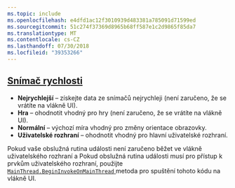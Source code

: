 ```yaml
---
ms.topic: include
ms.openlocfilehash: e4dfd1ac12f3010939d483381a785091d71599ed
ms.sourcegitcommit: 51c274f37369d8965b68ff587e1c2d9865f85da7
ms.translationtype: MT
ms.contentlocale: cs-CZ
ms.lasthandoff: 07/30/2018
ms.locfileid: "39353266"
---
```

## <a name="sensor-speedxrefxamarinessentialssensorspeed"></a>[Snímač rychlosti](xref:Xamarin.Essentials.SensorSpeed)

- **Nejrychlejší** – získejte data ze snímačů nejrychleji (není zaručeno, že se vrátíte na vlákně UI).
- **Hra** – ohodnotit vhodný pro hry (není zaručeno, že se vrátíte na vlákně UI).
- **Normální** – výchozí míra vhodný pro změny orientace obrazovky.
- **Uživatelské rozhraní** – ohodnotit vhodný pro hlavní uživatelské rozhraní.

Pokud vaše obslužná rutina události není zaručeno běžet ve vlákně uživatelského rozhraní a Pokud obslužná rutina události musí pro přístup k prvkům uživatelského rozhraní, použijte [ `MainThread.BeginInvokeOnMainThread` ](~/essentials/main-thread.md) metoda pro spuštění tohoto kódu na vlákně UI.